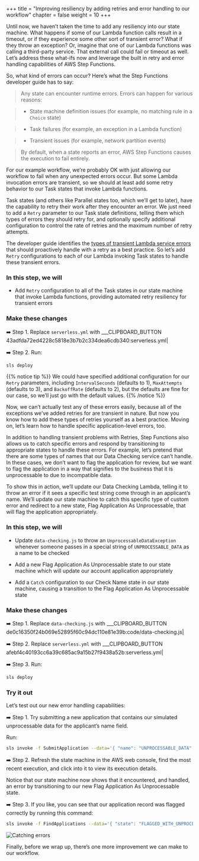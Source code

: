 +++
title = "Improving resiliency by adding retries and error handling to our workflow"
chapter = false
weight = 10
+++

Until now, we haven’t taken the time to add any resiliency into our state machine. What happens if some of our Lambda function calls result in a timeout, or if they experience some other sort of transient error? What if they throw an exception? Or, imagine that one of our Lambda functions was calling a third-party service. That external call could fail or timeout as well. Let’s address these what-ifs now and leverage the built in retry and error handling capabilities of AWS Step Functions.

So, what kind of errors can occur? Here’s what the Step Functions developer guide has to say:


> Any state can encounter runtime errors. Errors can happen for various reasons:

> - State machine definition issues (for example, no matching rule in a `Choice` state) 

> - Task failures (for example, an exception in a Lambda function)

> - Transient issues (for example, network partition events)

> By default, when a state reports an error, AWS Step Functions causes the execution to fail entirely. 


For our example workflow, we’re probably OK with just allowing our workflow to fail when any unexpected errors occur. But some Lambda invocation errors are transient, so we should at least add some retry behavior to our Task states that invoke Lambda functions.

Task states (and others like Parallel states too, which we’ll get to later), have the capability to retry their work after they encounter an error. We just need to add a `Retry` parameter to our Task state definitions, telling them which types of errors they should retry for, and optionally specify additional configuration to control the rate of retries and the maximum number of retry attempts.

The developer guide identifies the [types of transient Lambda service errors](https://docs.aws.amazon.com/step-functions/latest/dg/bp-lambda-serviceexception.html) that should proactively handle with a retry as a best practice.   So let’s add `Retry` configurations to each of our Lambda invoking Task states to handle these transient errors.

### In this step, we will

* Add `Retry` configuration to all of the Task states in our state machine that invoke Lambda functions, providing automated retry resiliency for transient errors


### Make these changes

➡️ Step 1. Replace `serverless.yml` with ___CLIPBOARD_BUTTON 43adfda72ed4228c5818e3b7b2c334dea6cdb340:serverless.yml|

➡️ Step 2. Run:

```bash
sls deploy
```


{{% notice tip %}}
We could have specified additional configuration for our `Retry` parameters, including `IntervalSeconds` (defaults to  1), `MaxAttempts` (defaults to  3), and `BackoffRate` (defaults to 2), but the defaults are fine for our case, so we’ll just go with the default values.
{{% /notice %}}

Now, we can’t actually test any of these errors easily, because all of the exceptions we’ve added retries for are transient in nature. But now you know how to add these types of retries yourself as a best practice. Moving on, let’s learn how to handle specific application-level errors, too.

In addition to handling transient problems with Retries, Step Functions also allows us to catch specific errors and respond by transitioning to appropriate states to handle these errors. For example, let’s pretend that there are some types of names that our Data Checking service can’t handle. In these cases, we don’t want to flag the application for review, but we want to flag the application in a way that signifies to the business that it is unprocessable to due to incompatible data. 

To show this in action, we’ll update our Data Checking Lambda, telling it to throw an error if it sees a specific test string come through in an applicant’s name. We’ll update our state machine to catch this specific type of custom error and redirect to a new state, Flag Application As Unprocessable, that will flag the application appropriately.

### In this step, we will

* Update `data-checking.js` to throw an `UnprocessableDataException` whenever someone passes in a special string of `UNPROCESSABLE_DATA` as a name to be checked

* Add a new Flag Application As Unprocessable state to our state machine which will update our account application appropriately

* Add a `Catch` configuration to our Check Name state in our state machine, causing a transition to the Flag Application As Unprocessable state

### Make these changes

➡️ Step 1. Replace `data-checking.js` with ___CLIPBOARD_BUTTON de0c16350f24b069e52895f60c94dc110e81e39b:code/data-checking.js|

➡️ Step 2. Replace `serverless.yml` with ___CLIPBOARD_BUTTON afebf4c40193cc6a39c685ac9a15b27f9438a52b:serverless.yml|
    
➡️ Step 3. Run:

```bash
sls deploy
```

### Try it out

Let’s test out our new error handling capabilities:

➡️ Step 1. Try submitting a new application that contains our simulated unprocessable data for the applicant’s name field. 

Run:

```bash
sls invoke -f SubmitApplication --data='{ "name": "UNPROCESSABLE_DATA", "address": "123 Street" }'
```

➡️ Step 2. Refresh the state machine in the AWS web console, find the most recent execution, and click into it to view its execution details.

Notice that our state machine now shows that it encountered, and handled, an error by transitioning to our new Flag Application As Unprocessable state.

➡️ Step 3. If you like, you can see that our application record was flagged correctly by running this command:

```bash
sls invoke -f FindApplications --data='{ "state": "FLAGGED_WITH_UNPROCESSABLE_DATA" }'
```

![Catching errors](/images/workflow-vis-error-catch.png)

Finally, before we wrap up, there’s one more improvement we can make to our workflow.